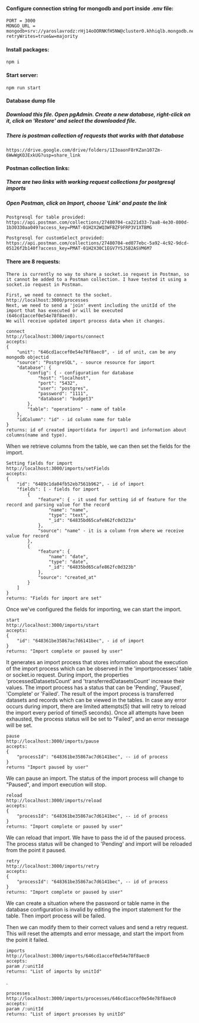 #### Configure connection string for mongodb and port inside .env file:

    PORT = 3000
    MONGO_URL = mongodb+srv://yaroslavrodz:rHj14oOORNKfH5NW@cluster0.khhiqlb.mongodb.net/?retryWrites=true&w=majority

#### Install packages:

```
npm i
```

#### Start server:

    npm run start

#### Database dump file

##### Download this file. Open pgAdmin. Create a new database, right-click on it, click on 'Restore' and select the downloaded file.

##### There is postman collection of requests that works with that database

    https://drive.google.com/drive/folders/1I3oaonF8rKZan107Zm-6WwWgKOJExkUG?usp=share_link

#### Postman collection links:

##### There are two links with working request collections for postgresql imports

##### Open Postman, click on Import, choose 'Link' and paste the link

    Postgresql for table provided:
    https://api.postman.com/collections/27480704-ca221d33-7aa8-4e30-800d-1b30330aa049?access_key=PMAT-01H2X2WQ3WFBZF9FRP3V1XTBMG

    Postgresql for customSelect provided:
    https://api.postman.com/collections/27480704-ed077ebc-5a92-4c92-9dcd-05126f2b140f?access_key=PMAT-01H2X30C1EGV7YSJ5B2ASVM6M7

####

#### There are 8 requests:
    There is currently no way to share a socket.io request in Postman, so it cannot be added to a Postman collection. I have tested it using a socket.io request in Postman.
    
    First, we need to connect to the socket.  
    http://localhost:3000/processes
    Next, we need to send a 'join' event including the unitId of the import that has executed or will be executed (646cd1accef0e54e78f8aec0).
    We will receive updated import process data when it changes.
     
    connect
    http://localhost:3000/imports/connect
    accepts:
    {
        "unit": "646cd1accef0e54e78f8aec0", - id of unit, can be any mongodb objectid
        "source": "PostgreSQL", - source resource for import
        "database": {
            "config": { - configuration for database
                "host": "localhost",
                "port": "5432",
                "user": "postgres",
                "password": "1111",
                "database": "budget3"
            },
            "table": "operations" - name of table
        },
        "idColumn": "id" - id column name for table
    }
    returns: id of created import(data for import) and information about columns(name and type).

When we retrieve columns from the table, we can then set the fields for the import.

    Setting fields for import
    http://localhost:3000/imports/setFields
    accepts:
    {
        "id": "6489c1da04fb52eb7561b962", - id of import
        "fields": [ - fields for import
            {
                "feature": { - it used for setting id of feature for the record and parsing value for the record
                    "name": "name",
                    "type": "text",
                    "_id": "64835bd65cafe862fc0d323a"
                },
                "source": "name" - it is a column from where we receive value for record 
            },
            {
                "feature": {
                    "name": "date",
                    "type": "date",
                    "_id": "64835bd65cafe862fc0d323b"
                },
                "source": "created_at"
            }
        ]
    }
    returns: "Fields for import are set"

Once we've configured the fields for importing, we can start the import.

    start
    http://localhost:3000/imports/start
    accepts:
    {
        "id": "648361be35867ac7d6141bec", - id of import
    }
    returns: "Import complete or paused by user"

It generates an import process that stores information about the execution of the import process which can be observed in the 'importprocesses' table or socket.io request. During import, the properties 'processedDatasetsCount' and 'transferredDatasetsCount' increase their values. The import process has a status that can be 'Pending', 'Paused', 'Complete' or 'Failed'. The result of the import process is transferred datasets and records which can be viewed in the tables. In case any error occurs during import, there are limited attempts(5) that will retry to reload the import every period of time(5 seconds). Once all attempts have been exhausted, the process status will be set to "Failed", and an error message will be set.

    pause
    http://localhost:3000/imports/pause
    accepts:
    {
        "processId": "648361be35867ac7d6141bec", -- id of process
    }
    returns "Import paused by user"

We can pause an import. The status of the import process will change to "Paused", and import execution will stop.

    reload
    http://localhost:3000/imports/reload
    accepts:
    {
        "processId": "648361be35867ac7d6141bec", -- id of process
    }
    returns: "Import complete or paused by user"

We can reload that import. We have to pass the id of the paused process. The process status will be changed to 'Pending' and import will be reloaded from the point it paused.

    retry
    http://localhost:3000/imports/retry
    accepts:
    {
        "processId": "648361be35867ac7d6141bec", -- id of process
    }
    returns: "Import complete or paused by user"

We can create a situation where the password or table name in the database configuration is invalid by editing the import statement for the table. Then import process will be failed.

Then we can modify them to their correct values and send a retry request. This will reset the attempts and error message, and start the import from the point it failed.

    imports
    http://localhost:3000/imports/646cd1accef0e54e78f8aec0
    accepts:
    param /:unitId
    returns: "List of imports by unitId"

.

    processes
    http://localhost:3000/imports/processes/646cd1accef0e54e78f8aec0
    accepts:
    param /:unitId
    returns: "List of import processes by unitId"

###

